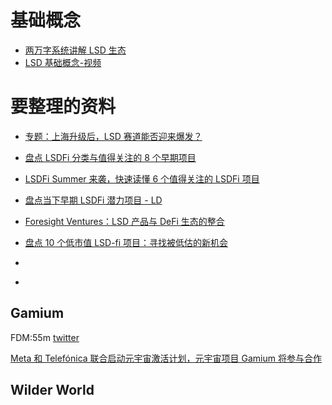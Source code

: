 # 基础概念

- [两万字系统讲解 LSD 生态](https://foresightnews.pro/article/detail/28558)
- [LSD 基础概念-视频](https://www.binance.com/en/live/video?roomId=2120602)

# 要整理的资料

- [专题：上海升级后，LSD 赛道能否迎来爆发？](https://foresightnews.pro/topic/detail/41)

- [盘点 LSDFi 分类与值得关注的 8 个早期项目](https://foresightnews.pro/article/detail/35140)

- [LSDFi Summer 来袭，快速读懂 6 个值得关注的 LSDFi 项目](https://foresightnews.pro/article/detail/34356)
- [盘点当下早期 LSDFi 潜力项目 - LD ](https://foresightnews.pro/article/detail/35028)
- [Foresight Ventures：LSD 产品与 DeFi 生态的整合](https://foresightnews.pro/article/detail/28437)
- [盘点 10 个低市值 LSD-fi 项目：寻找被低估的新机会](https://www.theblockbeats.info/news/37099)
- []()
- []()

## Gamium

FDM:55m [twitter](https://twitter.com/gamiumcorp)

[Meta 和 Telefónica 联合启动元宇宙激活计划，元宇宙项目 Gamium 将参与合作](https://foresightnews.pro/news/detail/18467)

## Wilder World

